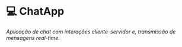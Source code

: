 # 💻 ChatApp

*Aplicação de chat com interações cliente-servidor e, 
transmissão de mensagens real-time.*